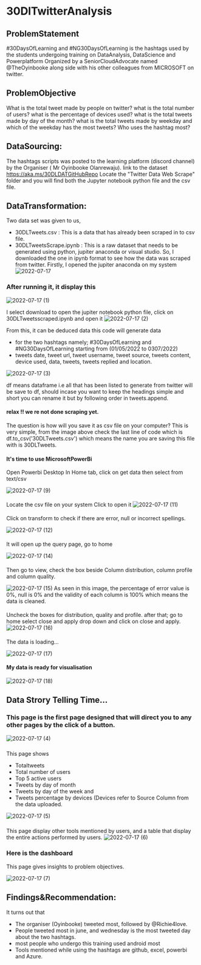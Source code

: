 # 30DlTwitterAnalysis
## ProblemStatement
#30DaysOfLearning and #NG30DaysOfLearning is the hashtags used by the students undergoing training on DataAnalysis, DataScience and Powerplatform Organized by a SeniorCloudAdvocate named @TheOyinbooke along side with his other colleagues from MICROSOFT on twitter.



## ProblemObjective
What is the total tweet made by people on twitter? what is the total number of  users? what is the percentage of devices used? what is the total tweets made by day of the month? what is the total tweets made by weekday and which of the weekday has the most tweets? Who uses the hashtag most?




## DataSourcing: 
The hashtags scripts was posted to the learning platform (discord channel) by the Organiser ( Mr Oyinbooke Olanrewaju). link to the dataset https://aka.ms/30DLDATGitHubRepo Locate the "Twitter Data Web Scrape" folder and you will find both the Jupyter notebook python file and the csv file.


## DataTransformation:
Two data set was given to us,
- 30DLTweets.csv : This is a data that has already been scraped in to csv file.
- 30DLTweetsScrape.ipynb : This is a raw dataset that needs to be generated using python, jupiter anaconda or visual studio.
So, I downloaded the one in ipynb format to see how the data was scraped from twitter.
Firstly, I opened the jupiter anaconda on my system
![2022-07-17](https://user-images.githubusercontent.com/107118603/179413512-506271dc-1689-40c0-9860-8a504ba2ff02.png)

### After running it, it display this
![2022-07-17 (1)](https://user-images.githubusercontent.com/107118603/179416084-d8b8f6ee-6726-4e42-ba63-34d5d7dd5bb5.png)


I select download to open the jupiter notebook python file, click on 30DLTweetsscraped.ipynb and open it
![2022-07-17 (2)](https://user-images.githubusercontent.com/107118603/179416380-e24f823e-9258-4f66-b951-abd16ed7829d.png)

From this, it can be deduced data this code will generate data 
- for the two hashtags namely; #30DaysOfLearning and #NG30DaysOfLearning starting from (01/05/2022 to 0307/2022)
- tweets date, tweet url, tweet username, tweet source, tweets content,  device used, data, tweets, tweets replied and location.

![2022-07-17 (3)](https://user-images.githubusercontent.com/107118603/179416447-30a8c445-d09f-434e-979f-6d22bd3df109.png)

df means dataframe i.e all that has been listed to generate from twitter will be save to df, should incase you want to keep the headings simple and short you can rename it but by following order in tweets.append.
 #### relax !! we re not done scraping yet.
 The question is how will you save it as csv file on your computer? This is very simple, from the image above check the last line of code which is df.to_csv('30DLTweets.csv') which means the name you are saving this file with is 30DLTweets.
 
 #### It's time to use MicrosoftPowerBi
 Open Powerbi Desktop
 In Home tab, click on get data then select from text/csv
 
![2022-07-17 (9)](https://user-images.githubusercontent.com/107118603/179419630-8d54c220-4d7c-4505-94cd-b9306b5785e7.png)


####
Locate the csv file on your system
Click to open it
![2022-07-17 (11)](https://user-images.githubusercontent.com/107118603/179419676-dc1ef01b-9948-4a89-bb3d-f95b73332714.png)

####
Click on transform to check if there are error, null or incorrect spellings.

![2022-07-17 (12)](https://user-images.githubusercontent.com/107118603/179419743-1e268c64-6460-4404-8247-2938b07bc475.png)


####
It will open up the query page, go to home

![2022-07-17 (14)](https://user-images.githubusercontent.com/107118603/179419919-f3fcf77e-7457-402a-9648-be050b948e91.png)

####
Then go to view, check the box beside Column distribution, column profile and column quality.

![2022-07-17 (15)](https://user-images.githubusercontent.com/107118603/179420078-fd7db884-bfc9-40af-950a-33168847aabc.png)
 As seen in this image, the percentage of error value is 0%, null is 0% and the validity of each column is 100% which means the data is cleaned. 
 
#### 
Uncheck the boxes for distribution, quality and profile.
after that;
go to home
select close and apply drop down and click on close and apply.
![2022-07-17 (16)](https://user-images.githubusercontent.com/107118603/179420246-98949eab-d285-4173-8356-18ae96e56b2c.png)


####
The data is loading...

 ![2022-07-17 (17)](https://user-images.githubusercontent.com/107118603/179420273-50905712-4a07-4cfc-a0d8-0e709320b2b6.png)
 
 #### My data is ready for visualisation
 
![2022-07-17 (18)](https://user-images.githubusercontent.com/107118603/179420307-27f1cb81-478d-431c-9c61-281e64c2aebc.png)


## Data Strory Telling Time...
### This page is the first page designed that will direct you to any other pages by the click of a button.
 ![2022-07-17 (4)](https://user-images.githubusercontent.com/107118603/179420347-90f96667-4b24-4635-b05f-a73241a00865.png)
 
 ### 
  This page shows 
 - Totaltweets
 - Total number of users
 -  Top 5 active users
 -  Tweets by day of month
 -  Tweets by day of the week and
 -  Tweets percentage by devices (Devices refer to Source Column from the data uploaded.
 
 ![2022-07-17 (5)](https://user-images.githubusercontent.com/107118603/179420562-46184faa-fbec-4bbc-aa07-2afdd43dd527.png)


 
 ###
This page display other tools mentioned by users, and a table that display the entire actions performed by users. 
![2022-07-17 (6)](https://user-images.githubusercontent.com/107118603/179420577-1b5d8d77-01e3-4b26-907f-9c56d99d846f.png)


### Here is the dashboard
This page gives insights to problem objectives.

![2022-07-17 (7)](https://user-images.githubusercontent.com/107118603/179420672-2416c080-2dac-41a7-8a0a-1c2e99031ee5.png)


## Findings&Recommendation:
It turns out that
- The organiser (Oyinbooke) tweeted most, followed by @Richie4love.
- People tweeted most in june, and wednesday is the most tweeted day about the two hashtags.
- most people who undergo this training used android most
- Tools mentioned while using the hashtags are github, excel, powerbi  and Azure.

